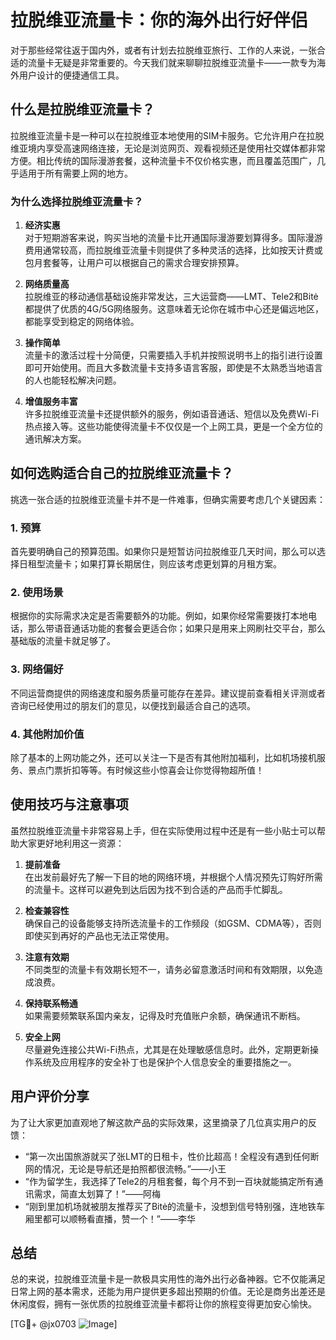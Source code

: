 # 拉脱维亚流量卡：你的海外出行好伴侣

对于那些经常往返于国内外，或者有计划去拉脱维亚旅行、工作的人来说，一张合适的流量卡无疑是非常重要的。今天我们就来聊聊拉脱维亚流量卡——一款专为海外用户设计的便捷通信工具。

## 什么是拉脱维亚流量卡？

拉脱维亚流量卡是一种可以在拉脱维亚本地使用的SIM卡服务。它允许用户在拉脱维亚境内享受高速网络连接，无论是浏览网页、观看视频还是使用社交媒体都非常方便。相比传统的国际漫游套餐，这种流量卡不仅价格实惠，而且覆盖范围广，几乎适用于所有需要上网的地方。

### 为什么选择拉脱维亚流量卡？

1. **经济实惠**  
   对于短期游客来说，购买当地的流量卡比开通国际漫游要划算得多。国际漫游费用通常较高，而拉脱维亚流量卡则提供了多种灵活的选择，比如按天计费或包月套餐等，让用户可以根据自己的需求合理安排预算。

2. **网络质量高**  
   拉脱维亚的移动通信基础设施非常发达，三大运营商——LMT、Tele2和Bitė都提供了优质的4G/5G网络服务。这意味着无论你在城市中心还是偏远地区，都能享受到稳定的网络体验。

3. **操作简单**  
   流量卡的激活过程十分简便，只需要插入手机并按照说明书上的指引进行设置即可开始使用。而且大多数流量卡支持多语言客服，即使是不太熟悉当地语言的人也能轻松解决问题。

4. **增值服务丰富**  
   许多拉脱维亚流量卡还提供额外的服务，例如语音通话、短信以及免费Wi-Fi热点接入等。这些功能使得流量卡不仅仅是一个上网工具，更是一个全方位的通讯解决方案。

## 如何选购适合自己的拉脱维亚流量卡？

挑选一张合适的拉脱维亚流量卡并不是一件难事，但确实需要考虑几个关键因素：

### 1. 预算
首先要明确自己的预算范围。如果你只是短暂访问拉脱维亚几天时间，那么可以选择日租型流量卡；如果打算长期居住，则应该考虑更划算的月租方案。

### 2. 使用场景
根据你的实际需求决定是否需要额外的功能。例如，如果你经常需要拨打本地电话，那么带语音通话功能的套餐会更适合你；如果只是用来上网刷社交平台，那么基础版的流量卡就足够了。

### 3. 网络偏好
不同运营商提供的网络速度和服务质量可能存在差异。建议提前查看相关评测或者咨询已经使用过的朋友们的意见，以便找到最适合自己的选项。

### 4. 其他附加价值
除了基本的上网功能之外，还可以关注一下是否有其他附加福利，比如机场接机服务、景点门票折扣等等。有时候这些小惊喜会让你觉得物超所值！

## 使用技巧与注意事项

虽然拉脱维亚流量卡非常容易上手，但在实际使用过程中还是有一些小贴士可以帮助大家更好地利用这一资源：

1. **提前准备**  
   在出发前最好先了解一下目的地的网络环境，并根据个人情况预先订购好所需的流量卡。这样可以避免到达后因为找不到合适的产品而手忙脚乱。

2. **检查兼容性**  
   确保自己的设备能够支持所选流量卡的工作频段（如GSM、CDMA等），否则即使买到再好的产品也无法正常使用。

3. **注意有效期**  
   不同类型的流量卡有效期长短不一，请务必留意激活时间和有效期限，以免造成浪费。

4. **保持联系畅通**  
   如果需要频繁联系国内亲友，记得及时充值账户余额，确保通讯不断档。

5. **安全上网**  
   尽量避免连接公共Wi-Fi热点，尤其是在处理敏感信息时。此外，定期更新操作系统及应用程序的安全补丁也是保护个人信息安全的重要措施之一。

## 用户评价分享

为了让大家更加直观地了解这款产品的实际效果，这里摘录了几位真实用户的反馈：

- “第一次出国旅游就买了张LMT的日租卡，性价比超高！全程没有遇到任何断网的情况，无论是导航还是拍照都很流畅。”——小王
- “作为留学生，我选择了Tele2的月租套餐，每个月不到一百块就能搞定所有通讯需求，简直太划算了！”——阿梅
- “刚到里加机场就被朋友推荐买了Bitė的流量卡，没想到信号特别强，连地铁车厢里都可以顺畅看直播，赞一个！”——李华

## 总结

总的来说，拉脱维亚流量卡是一款极具实用性的海外出行必备神器。它不仅能满足日常上网的基本需求，还能为用户提供更多超出预期的价值。无论是商务出差还是休闲度假，拥有一张优质的拉脱维亚流量卡都将让你的旅程变得更加安心愉快。

[TG💪+ @jx0703 ![Image](https://github.com/user-attachments/assets/dbca1d08-cadb-493c-b0ec-ad6f7a83f270)]